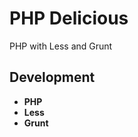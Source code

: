 # PHP Delicious

PHP with Less and Grunt

## Development

* **PHP** <br>
* **Less** <br>
* **Grunt** <br>
